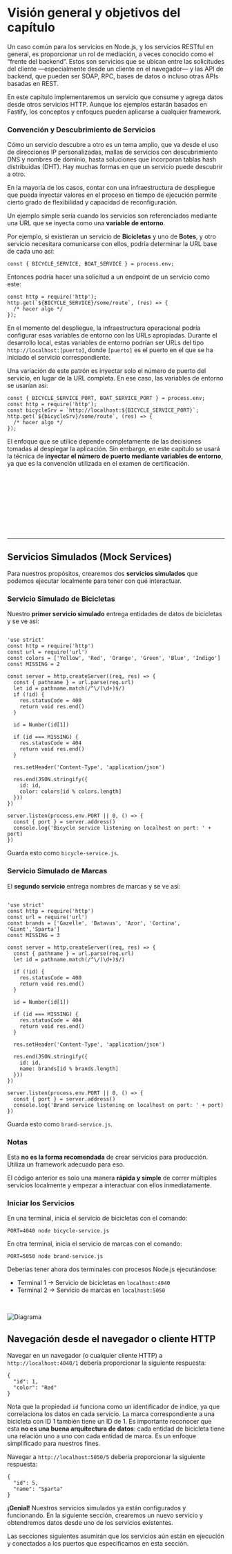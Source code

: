 # Visión general y objetivos del capítulo

Un caso común para los servicios en Node.js, y los servicios RESTful en general, es proporcionar un rol de mediación, a veces conocido como el “frente del backend”. Estos son servicios que se ubican entre las solicitudes del cliente —especialmente desde un cliente en el navegador— y las API de backend, que pueden ser SOAP, RPC, bases de datos o incluso otras APIs basadas en REST.

En este capítulo implementaremos un servicio que consume y agrega datos desde otros servicios HTTP. Aunque los ejemplos estarán basados en Fastify, los conceptos y enfoques pueden aplicarse a cualquier framework.


<h3>Convención y Descubrimiento de Servicios</h3>

<p>
Cómo un servicio descubre a otro es un tema amplio, que va desde el uso de direcciones IP personalizadas, mallas de servicios con descubrimiento DNS y nombres de dominio, hasta soluciones que incorporan tablas hash distribuidas (DHT). Hay muchas formas en que un servicio puede descubrir a otro.
</p>

<p>
En la mayoría de los casos, contar con una infraestructura de despliegue que pueda inyectar valores en el proceso en tiempo de ejecución permite cierto grado de flexibilidad y capacidad de reconfiguración.
</p>

<p>
Un ejemplo simple sería cuando los servicios son referenciados mediante una URL que se inyecta como una <strong>variable de entorno</strong>.
</p>

<p>
Por ejemplo, si existieran un servicio de <strong>Bicicletas</strong> y uno de <strong>Botes</strong>, y otro servicio necesitara comunicarse con ellos, podría determinar la URL base de cada uno así:
</p>

<pre><code>const { BICYCLE_SERVICE, BOAT_SERVICE } = process.env;
</code></pre>

<p>Entonces podría hacer una solicitud a un endpoint de un servicio como este:</p>

<pre><code>const http = require('http');
http.get(`${BICYCLE_SERVICE}/some/route`, (res) => {
  /* hacer algo */
});
</code></pre>

<p>
En el momento del despliegue, la infraestructura operacional podría configurar esas variables de entorno con las URLs apropiadas. Durante el desarrollo local, estas variables de entorno podrían ser URLs del tipo <code>http://localhost:[puerto]</code>, donde <code>[puerto]</code> es el puerto en el que se ha iniciado el servicio correspondiente.
</p>

<p>
Una variación de este patrón es inyectar solo el número de puerto del servicio, en lugar de la URL completa. En ese caso, las variables de entorno se usarían así:
</p>

<pre><code>const { BICYCLE_SERVICE_PORT, BOAT_SERVICE_PORT } = process.env;
const http = require('http');
const bicycleSrv = `http://localhost:${BICYCLE_SERVICE_PORT}`;
http.get(`${bicycleSrv}/some/route`, (res) => {
  /* hacer algo */
});
</code></pre>

<p>
El enfoque que se utilice depende completamente de las decisiones tomadas al desplegar la aplicación. Sin embargo, en este capítulo se usará la técnica de <strong>inyectar el número de puerto mediante variables de entorno</strong>, ya que es la convención utilizada en el examen de certificación.
</p>


<br/>
<br/>
<br/>
<br/>
<br/>
<br/>
<br/>
<br/>
<hr/>

<h2>Servicios Simulados (Mock Services)</h2>

<p>Para nuestros propósitos, crearemos dos <strong>servicios simulados</strong> que podemos ejecutar localmente para tener con qué interactuar.</p>

<h3>Servicio Simulado de Bicicletas</h3>

<p>Nuestro <strong>primer servicio simulado</strong> entrega entidades de datos de bicicletas y se ve así:</p>

<pre><code>
'use strict'
const http = require('http')
const url = require('url')
const colors = ['Yellow', 'Red', 'Orange', 'Green', 'Blue', 'Indigo']
const MISSING = 2

const server = http.createServer((req, res) => {
  const { pathname } = url.parse(req.url)
  let id = pathname.match(/^\/(\d+)$/)
  if (!id) {
    res.statusCode = 400
    return void res.end()
  }

  id = Number(id[1])

  if (id === MISSING) {
    res.statusCode = 404
    return void res.end()
  }

  res.setHeader('Content-Type', 'application/json')

  res.end(JSON.stringify({
    id: id,
    color: colors[id % colors.length]
  }))
})

server.listen(process.env.PORT || 0, () => {
  const { port } = server.address()
  console.log('Bicycle service listening on localhost on port: ' + port)
})
</code></pre>

<p>Guarda esto como <code>bicycle-service.js</code>.</p>

<h3>Servicio Simulado de Marcas</h3>

<p>El <strong>segundo servicio</strong> entrega nombres de marcas y se ve así:</p>

<pre><code>
'use strict'
const http = require('http')
const url = require('url')
const brands = ['Gazelle', 'Batavus', 'Azor', 'Cortina', 'Giant','Sparta']
const MISSING = 3

const server = http.createServer((req, res) => {
  const { pathname } = url.parse(req.url)
  let id = pathname.match(/^\/(\d+)$/)

  if (!id) {
    res.statusCode = 400
    return void res.end()
  }

  id = Number(id[1])

  if (id === MISSING) {
    res.statusCode = 404
    return void res.end()
  }

  res.setHeader('Content-Type', 'application/json')

  res.end(JSON.stringify({
    id: id,
    name: brands[id % brands.length]
  }))
})

server.listen(process.env.PORT || 0, () => {
  const { port } = server.address()
  console.log('Brand service listening on localhost on port: ' + port)
})
</code></pre>

<p>Guarda esto como <code>brand-service.js</code>.</p>

<h3>Notas</h3>

<p>Esta <strong>no es la forma recomendada</strong> de crear servicios para producción. Utiliza un framework adecuado para eso.</p>

<p>El código anterior es solo una manera <strong>rápida y simple</strong> de correr múltiples servicios localmente y empezar a interactuar con ellos inmediatamente.</p>

<h3>Iniciar los Servicios</h3>

<p>En una terminal, inicia el servicio de bicicletas con el comando:</p>
<pre><code>PORT=4040 node bicycle-service.js</code></pre>

<p>En otra terminal, inicia el servicio de marcas con el comando:</p>
<pre><code>PORT=5050 node brand-service.js</code></pre>

<p>Deberías tener ahora dos terminales con procesos Node.js ejecutándose:</p>

<ul>
  <li>Terminal 1 → Servicio de bicicletas en <code>localhost:4040</code></li>
  <li>Terminal 2 → Servicio de marcas en <code>localhost:5050</code></li>
</ul>

<br>

![Diagrama](./assets/1.png)

<h2>Navegación desde el navegador o cliente HTTP</h2>

<p>Navegar en un navegador (o cualquier cliente HTTP) a <code>http://localhost:4040/1</code> debería proporcionar la siguiente respuesta:</p>

<pre><code>{
  "id": 1,
  "color": "Red"
}
</code></pre>

<p>Nota que la propiedad <code>id</code> funciona como un identificador de índice, ya que correlaciona los datos en cada servicio. La marca correspondiente a una bicicleta con ID 1 también tiene un ID de 1. Es importante reconocer que esta <strong>no es una buena arquitectura de datos</strong>: cada entidad de bicicleta tiene una relación uno a uno con cada entidad de marca. Es un enfoque simplificado para nuestros fines.</p>

<p>Navegar a <code>http://localhost:5050/5</code> debería proporcionar la siguiente respuesta:</p>

<pre><code>{
  "id": 5,
  "name": "Sparta"
}
</code></pre>

<p><strong>¡Genial!</strong> Nuestros servicios simulados ya están configurados y funcionando. En la siguiente sección, crearemos un nuevo servicio y obtendremos datos desde uno de los servicios existentes.</p>

<p>Las secciones siguientes asumirán que los servicios aún están en ejecución y conectados a los puertos que especificamos en esta sección.</p>
